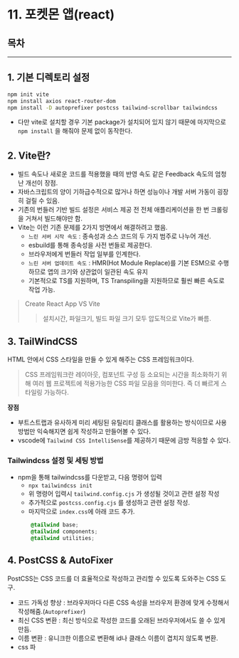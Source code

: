 # 11. 포켓몬 앱(react)

## 목차


---
## 1. 기본 디렉토리 설정

```bash
npm init vite
npm install axios react-router-dom
npm install -D autoprefixer postcss tailwind-scrollbar tailwindcss
```

- 다만 vite로 설치할 경우 기본 package가 설치되어 있지 않기 때문에 마지막으로 `npm install` 을 해줘야 문제 없이 동작한다.

## 2. Vite란?

- 빌드 속도나 새로운 코드를 적용했을 때의 반영 속도 같은 Feedback 속도의 엄청난 개선이 장점.
- 자바스크립트의 양이 기하급수적으로 많거나 하면 성능이나 개발 서버 가동이 굉장히 걸릴 수 있음.
- 기존의 번들러 기반 빌드 설정은 서비스 제공 전 전체 애플리케이션을 한 번 크롤링을 거쳐서 빌드해야만 함.
- Vite는 이런 기존 문제를 2가지 방면에서 해결하려고 했음.
    - `느린 서버 시작 속도` : 종속성과 소스 코드의 두 가지 범주로 나누어 개선.
    - esbuild를 통해 종속성을 사전 번들로 제공한다.
    - 브라우저에게 번들러 작업 일부를 인계한다.
    - `느린 서버 업데이트 속도` : HMR(Hot Module Replace)를 기본 ESM으로 수행하므로 앱의 크기와 상관없이 일관된 속도 유지
    - 기본적으로 TS를 지원하며, TS Transpiling을 지원하므로 훨씬 빠른 속도로 작업 가능.

> Create React App VS Vite
>> 설치시간, 파일크기, 빌드 파일 크기 모두 압도적으로 Vite가 빠름.

## 3. TailWindCSS
HTML 안에서 CSS 스타일을 만들 수 있게 해주는 CSS 프레임워크이다.
> CSS 프레임워크란 레이아웃, 컴포넌트 구성 등 소요되는 시간을 최소화하기 위해 여러 웹 프로젝트에 적용가능한 CSS 파일 모음을 의미한다. 즉 더 빠르게 스타일링 가능하다.

**장점**
- 부트스트랩과 유사하게 미리 세팅된 유틸리티 클래스를 활용하는 방식이므로 사용방법만 익숙해지면 쉽게 작성하고 만들어볼 수 있다.
- vscode에 `Tailwind CSS IntelliSense`를 제공하기 때문에 금방 적응할 수 있다.

### Tailwindcss 설정 및 세팅 방법
- npm을 통해 tailwindcss를 다운받고, 다음 명령어 입력
    - `npx tailwindcss init`
    - 위 명령어 입력시 `tailwind.config.cjs` 가 생성될 것이고 관련 설정 작성
    - 추가적으로 `postcss.config.cjs` 를 생성하고 관련 설정 작성.
    - 마지막으로 `index.css`에 아래 코드 추가.
    ```css
        @tailwind base;
        @tailwind components;
        @tailwind utilities;
    ```


## 4. PostCSS & AutoFixer
PostCSS는  CSS 코드를 더 효율적으로 작성하고 관리할 수 있도록 도와주는 CSS 도구.

- 코드 가독성 향상 : 브라우저마다 다른 CSS 속성을 브라우저 환경에 맞게 수정해서 작성해줌.(`Autoprefixer`)
- 최신 CSS 변환 : 최신 방식으로 작성한 코드를 오래된 브라우저에서도 쓸 수 있게 만듬.
- 이름 변환 : 유니크한 이름으로 변환해 id나 클래스 이름이 겹치지 않도록 변환.
- css 파
